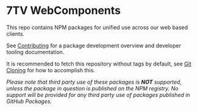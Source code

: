 # 7TV WebComponents

This repo contains NPM packages for unified use across our web based clients.

See [Contributing](./.documentation/Contributing.md) for a package development overview and developer tooling documentation.

It is recommended to fetch this repository without tags by default, see [Git Cloning](./.documentation/Contributing.md#git-cloning) for how to accomplish this.

_Please note that third party use of these packages is **NOT** supported, unless the package in question is published on the NPM registry._
_No support will be provided for any third party use of packages published in GitHub Packages._
